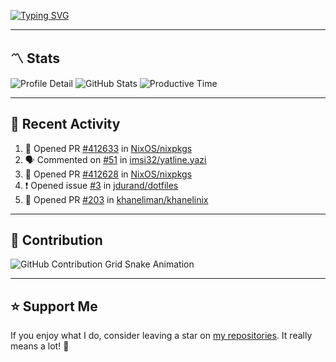 [![Typing SVG](https://readme-typing-svg.demolab.com?font=&duration=2500&pause=100&center=true&vCenter=true&multiline=true&width=1000&height=60&lines=Hi+There!;Welcome+to+my+Github+profile+%F0%9F%91%8B)](https://git.io/typing-svg)

---

## 〽️ Stats

![Profile Detail](http://github-profile-summary-cards.vercel.app/api/cards/profile-details?username=phucleeuwu&theme=transparent)
![GitHub Stats](http://github-profile-summary-cards.vercel.app/api/cards/stats?username=phucleeuwu&theme=transparent)
![Productive Time](http://github-profile-summary-cards.vercel.app/api/cards/productive-time?username=phucleeuwu&theme=transparent&utcOffset=8)

---

## 📝 Recent Activity

<!--START_SECTION:activity-->
1. 💪 Opened PR [#412633](https://github.com/NixOS/nixpkgs/pull/412633) in [NixOS/nixpkgs](https://github.com/NixOS/nixpkgs)
2. 🗣 Commented on [#51](https://github.com/imsi32/yatline.yazi/issues/51#issuecomment-2924778179) in [imsi32/yatline.yazi](https://github.com/imsi32/yatline.yazi)
3. 💪 Opened PR [#412628](https://github.com/NixOS/nixpkgs/pull/412628) in [NixOS/nixpkgs](https://github.com/NixOS/nixpkgs)
4. ❗ Opened issue [#3](https://github.com/jdurand/dotfiles/issues/3) in [jdurand/dotfiles](https://github.com/jdurand/dotfiles)
5. 💪 Opened PR [#203](https://github.com/khaneliman/khanelinix/pull/203) in [khaneliman/khanelinix](https://github.com/khaneliman/khanelinix)
<!--END_SECTION:activity-->

<!--START_SECTION:waka-->

<!--END_SECTION:waka-->

---

## 🐍 Contribution

<picture>
  <source media="(prefers-color-scheme: dark)" srcset="https://raw.githubusercontent.com/phucleeuwu/phucleeuwu/output/github-contribution-grid-snake-dark.svg">
  <source media="(prefers-color-scheme: light)" srcset="https://raw.githubusercontent.com/phucleeuwu/phucleeuwu/output/github-contribution-grid-snake.svg">
  <img alt="GitHub Contribution Grid Snake Animation" src="https://raw.githubusercontent.com/phucleeuwu/phucleeuwu/output/github-contribution-grid-snake.svg">
</picture>

---

## ⭐ Support Me

If you enjoy what I do, consider leaving a star on [my repositories](https://github.com/phucleeuwu?tab=repositories&type=source). It really means a lot! 💙
